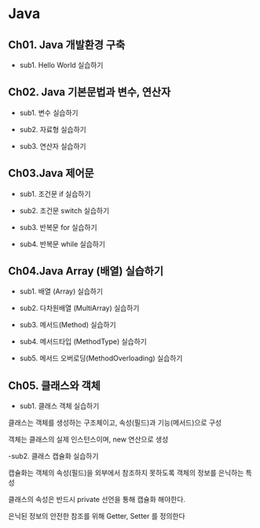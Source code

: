 # Java

 

## Ch01. Java 개발환경 구축

- sub1. Hello World 실습하기

 

## Ch02. Java 기본문법과 변수, 연산자

- sub1. 변수 실습하기

- sub2. 자료형 실습하기

- sub3. 연산자 실습하기

 

## Ch03.Java 제어문

- sub1. 조건문 if 실습하기

- sub2. 조건문 switch 실습하기

- sub3. 반복문 for 실습하기

- sub4. 반복문 while 실습하기

## Ch04.Java Array (배열) 실습하기

- sub1. 배열 (Array) 실습하기

- sub2. 다차원배열 (MultiArray) 실습하기

- sub3. 메서드(Method) 실습하기

- sub4. 메서드타입 (MethodType) 실습하기

- sub5. 메서드 오버로딩(MethodOverloading) 실습하기



 ## Ch05. 클래스와 객체
 
 - sub1. 클래스 객체 실습하기
 
 클래스는 객체를 생성하는 구조체이고, 속성(필드)과 기능(메서드)으로 구성
    
 객체는 클래스의 실제 인스턴스이며, new 연산으로 생성
    
  -sub2. 클래스 캡슐화 실습하기
   
 캡슐화는 객체의 속성(필드)을 외부에서 참조하지 못하도록 객체의 정보를 은닉하는 특성
    
 클래스의 속성은 반드시 private 선언을 통해 캡슐화 해야한다.
    
 은닉된 정보의 안전한 참조를 위해 Getter, Setter 를 정의한다
 
 
